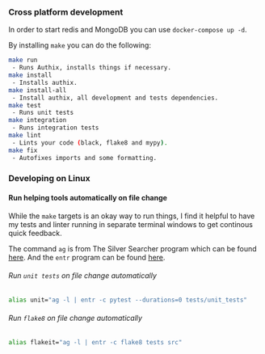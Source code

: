 ### Cross platform development

In order to start redis and MongoDB you can use `docker-compose up -d`.

By installing `make` you can do the following:

```sh
make run
 - Runs Authix, installs things if necessary.
make install
 - Installs authix.
make install-all
 - Install authix, all development and tests dependencies.
make test
 - Runs unit tests
make integration
 - Runs integration tests
make lint
 - Lints your code (black, flake8 and mypy).
make fix
 - Autofixes imports and some formatting.
```

### Developing on Linux

#### Run helping tools automatically on file change

While the `make` targets is an okay way to run things, I find it helpful to have my tests and linter running in separate terminal windows to get continous quick feedback.

The command `ag` is from The Silver Searcher program which can be found [here](https://archlinux.org/packages/community/x86_64/the_silver_searcher/). And the `entr` program can be found [here](https://archlinux.org/packages/community/x86_64/entr/).

###### Run `unit tests` on file change automatically

```sh
alias unit="ag -l | entr -c pytest --durations=0 tests/unit_tests"
```

###### Run `flake8` on file change automatically

```sh
alias flakeit="ag -l | entr -c flake8 tests src"
```
